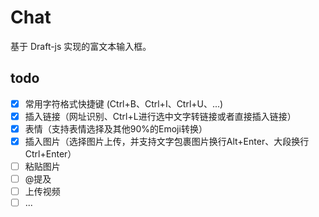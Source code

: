 # Chat

基于 Draft-js 实现的富文本输入框。

## todo
- [x] 常用字符格式快捷键 (Ctrl+B、Ctrl+I、Ctrl+U、...)
- [x] 插入链接（网址识别、Ctrl+L进行选中文字转链接或者直接插入链接）
- [x] 表情（支持表情选择及其他90%的Emoji转换）
- [x] 插入图片（选择图片上传，并支持文字包裹图片换行Alt+Enter、大段换行Ctrl+Enter）
- [ ] 粘贴图片
- [ ] @提及
- [ ] 上传视频
- [ ] ...
